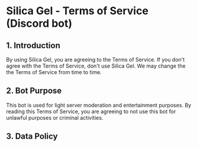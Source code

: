 # **Silica Gel - Terms of Service** (Discord bot)

## 1. Introduction

By using Silica Gel, you are agreeing to the Terms of Service. If you don't agree with the Terms of Service, don't use Silica Gel. We may change the the Terms of Service from time to time.

## 2. Bot Purpose

This bot is used for light server moderation and entertainment purposes. By reading this Terms of Service, you are agreeing to not use this bot for unlawful purposes or criminal activities.

## 3. Data Policy
